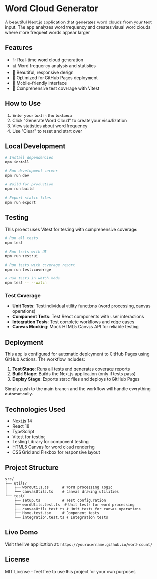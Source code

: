 # Word Cloud Generator

A beautiful Next.js application that generates word clouds from your text input. The app analyzes word frequency and creates visual word clouds where more frequent words appear larger.

## Features

- ✨ Real-time word cloud generation
- 📊 Word frequency analysis and statistics
- 🎨 Beautiful, responsive design
- 🚀 Optimized for GitHub Pages deployment
- 📱 Mobile-friendly interface
- 🧪 Comprehensive test coverage with Vitest

## How to Use

1. Enter your text in the textarea
2. Click "Generate Word Cloud" to create your visualization
3. View statistics about word frequency
4. Use "Clear" to reset and start over

## Local Development

```bash
# Install dependencies
npm install

# Run development server
npm run dev

# Build for production
npm run build

# Export static files
npm run export
```

## Testing

This project uses Vitest for testing with comprehensive coverage:

```bash
# Run all tests
npm test

# Run tests with UI
npm run test:ui

# Run tests with coverage report
npm run test:coverage

# Run tests in watch mode
npm test -- --watch
```

### Test Coverage

- **Unit Tests**: Test individual utility functions (word processing, canvas operations)
- **Component Tests**: Test React components with user interactions
- **Integration Tests**: Test complete workflows and edge cases
- **Canvas Mocking**: Mock HTML5 Canvas API for reliable testing

## Deployment

This app is configured for automatic deployment to GitHub Pages using GitHub Actions. The workflow includes:

1. **Test Stage**: Runs all tests and generates coverage reports
2. **Build Stage**: Builds the Next.js application (only if tests pass)
3. **Deploy Stage**: Exports static files and deploys to GitHub Pages

Simply push to the main branch and the workflow will handle everything automatically.

## Technologies Used

- Next.js 14
- React 18
- TypeScript
- Vitest for testing
- Testing Library for component testing
- HTML5 Canvas for word cloud rendering
- CSS Grid and Flexbox for responsive layout

## Project Structure

```
src/
├── utils/
│   ├── wordUtils.ts      # Word processing logic
│   └── canvasUtils.ts    # Canvas drawing utilities
└── test/
    ├── setup.ts          # Test configuration
    ├── wordUtils.test.ts  # Unit tests for word processing
    ├── canvasUtils.test.ts # Unit tests for canvas operations
    ├── Home.test.tsx     # Component tests
    └── integration.test.ts # Integration tests
```

## Live Demo

Visit the live application at: `https://yourusername.github.io/word-count/`

## License

MIT License - feel free to use this project for your own purposes.
